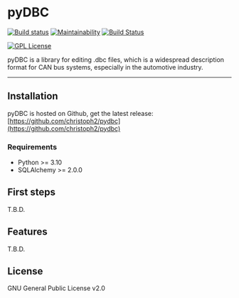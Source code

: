 pyDBC
=====

[![Build status](https://ci.appveyor.com/api/projects/status/6lf6kt2vle4jjou7?svg=true)](https://ci.appveyor.com/project/christoph2/pydbc)
[![Maintainability](https://api.codeclimate.com/v1/badges/ee1e493f62896f3fea61/maintainability)](https://codeclimate.com/github/christoph2/pydbc/maintainability)
[![Build Status](https://travis-ci.org/christoph2/pydbc.svg)](https://travis-ci.org/christoph2/pydbc)

[![GPL License](http://img.shields.io/badge/license-GPL-blue.svg)](http://opensource.org/licenses/GPL-2.0)

pyDBC is a library for editing .dbc files, which is a widespread description format for CAN bus systems, especially in the automotive industry.


---

## Installation

pyDBC is hosted on Github, get the latest release: [https://github.com/christoph2/pydbc](https://github.com/christoph2/pydbc)

### Requirements

- Python >= 3.10
- SQLAlchemy >= 2.0.0

## First steps

T.B.D.

## Features

T.B.D.

## License

GNU General Public License v2.0
